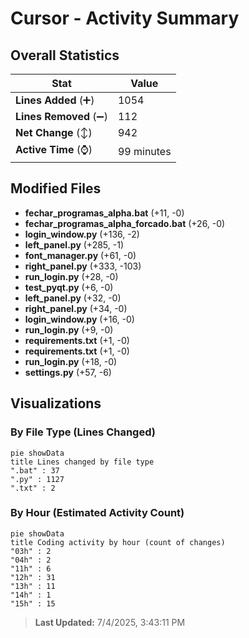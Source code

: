 # Cursor - Activity Summary 

## Overall Statistics

| Stat                   | Value                                                             |
| ---------------------- | ----------------------------------------------------------------- |
| **Lines Added** (➕)   | 1054                                          |
| **Lines Removed** (➖) | 112                                        |
| **Net Change** (↕)    | 942                |
| **Active Time** (⌚)   | 99 minutes |


## Modified Files
- **fechar_programas_alpha.bat** (+11, -0)
- **fechar_programas_alpha_forcado.bat** (+26, -0)
- **login_window.py** (+136, -2)
- **left_panel.py** (+285, -1)
- **font_manager.py** (+61, -0)
- **right_panel.py** (+333, -103)
- **run_login.py** (+28, -0)
- **test_pyqt.py** (+6, -0)
- **left_panel.py** (+32, -0)
- **right_panel.py** (+34, -0)
- **login_window.py** (+16, -0)
- **run_login.py** (+9, -0)
- **requirements.txt** (+1, -0)
- **requirements.txt** (+1, -0)
- **run_login.py** (+18, -0)
- **settings.py** (+57, -6)

## Visualizations

### By File Type (Lines Changed)

```mermaid
pie showData
title Lines changed by file type
".bat" : 37
".py" : 1127
".txt" : 2
```

### By Hour (Estimated Activity Count)

```mermaid
pie showData
title Coding activity by hour (count of changes)
"03h" : 2
"04h" : 2
"11h" : 6
"12h" : 31
"13h" : 11
"14h" : 1
"15h" : 15
```


> **Last Updated:** 7/4/2025, 3:43:11 PM